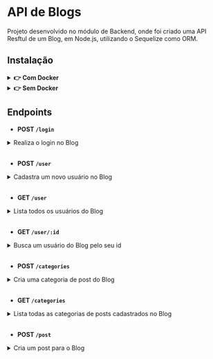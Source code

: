 # API de Blogs

Projeto desenvolvido no módulo de Backend, onde foi criado uma API Resftul de um Blog, em Node.js, utilizando o Sequelize como ORM.

## Instalação

<details>
  
 <summary><strong>👉 Com Docker</strong></summary> 
  
  **:warning: Antes de começar, seu docker-compose precisa estar na versão 1.29 ou superior. [Veja aqui](https://www.digitalocean.com/community/tutorials/how-to-install-and-use-docker-compose-on-ubuntu-20-04-pt) ou [na documentação](https://docs.docker.com/compose/install/) como instalá-lo. No primeiro artigo, você pode substituir onde está com `1.26.0` por `1.29.2`.**
  
  > :information_source: Rode os serviços `node` e `db` com o comando `docker-compose up -d`.
  
  - Lembre-se de parar o `mysql` se estiver usando localmente na porta padrão (`3306`), ou adapte, caso queria fazer uso da aplicação em containers;
  - Esses serviços irão inicializar um container chamado `store_manager` e outro chamado `store_manager_db`;
  - A partir daqui você pode rodar o container `store_manager` via CLI ou abri-lo no VS Code.
  
  > :information_source: Opção 1: Use o comando `docker-compose run --rm node npm test`, ou para acessar o container e executar lá:
  
  > :information_source: Opção 2: Use o comando `docker exec -it store_manager bash` e sigas passos abaixo.
  
  - Ele te dará acesso ao terminal interativo do container criado pelo compose, que está rodando em segundo plano.
  
  > :information_source: Instale as dependências [**Caso existam**] com `npm install` dentro do container store_manager
  
  - **:warning: Atenção:** Caso opte por utilizar o Docker, **TODOS** os comandos disponíveis no `package.json` (npm start, npm test, npm run dev, ...) devem ser executados **DENTRO** do container, ou seja, no terminal que aparece após a execução do comando `docker exec` citado acima.
  
  - **:warning: Atenção:** O **git** dentro do container não vem configurado com suas credenciais. Ou faça os commits fora do container, ou configure as suas credenciais do git dentro do container.
</details>

<details>
  <summary><strong>👉 Sem Docker</strong></summary>
  > :information_source: Instale as dependências [**Caso existam**] com <code>npm install</code>
  
  - **⚠️ **Atenção**** Não rode o comando npm audit fix! Ele atualiza várias dependências do projeto, e essa atualização gera conflitos com o avaliador.
  - **⚠️ **Atenção**** A versão do `Node.js` e `NPM` a ser utilizada é `"node": ">=16.0.0"` e `"npm": ">=7.0.0"`, como descrito na chave `engines` no arquivo `package.json`. Idealmente deve-se utilizar o Node.js na versão `16.14`, a versão na qual este projeto foi testado.
  - Crie um arquivo `.env` na raiz do projeto seguindo o padrão do arquivo [`env.example`](./env.example) e o modifique de acordo com a necessidade.
  - Coloque `env $(cat .env)` antes de qualquer comando que for executar, por exemplo:
  
  ```bash
  env $(cat .env) npm run dev
  ```
</details>

## Endpoints
- <strong> POST `/login` </strong> 

<details>
  <summary>Realiza o login no Blog</summary>
  
  - O corpo da requisição deverá seguir o formato abaixo:
  
  ```json
        {
          "email": "lewishamilton@gmail.com",
          "password": "123456"
        }
  ```

- Se a requisição não tiver todos os campos devidamente preenchidos(não pode haver campos em branco), o resultado retornado será conforme exibido abaixo, com um status http `400`:
    ```json
    {
      "message": "Some required fields are missing"
    }
    ```

- Se a requisição receber um par de `email` e `password` errados/inexistentes no banco, o resultado retornado deverá ser conforme exibido abaixo, com um status http `400`:
    ```json
    {
      "message": "Invalid fields"
    }
    ```
- Se o login foi feito com sucesso o resultado retornado deverá ser conforme exibido abaixo, com um status http `200`:
    ```json
    {
      "token": "eyJhbGciOiJIUzI1NiIsInR5cCI6IkpXVCJ9.eyJwYXlsb2FkIjp7ImlkIjo1LCJkaXNwbGF5TmFtZSI6InVzdWFyaW8gZGUgdGVzdGUiLCJlbWFpbCI6InRlc3RlQGVtYWlsLmNvbSIsImltYWdlIjoibnVsbCJ9LCJpYXQiOjE2MjAyNDQxODcsImV4cCI6MTYyMDY3NjE4N30.Roc4byj6mYakYqd9LTCozU1hd9k_Vw5IWKGL4hcCVG8"
    }
    ```
</details> 

<br>

- <strong> POST `/user` </strong>

<details>
  <summary>Cadastra um novo usuário no Blog</summary>

  - O corpo da requisição deverá seguir o formato abaixo:
  ```json
  {
    "displayName": "Brett Wiltshire",
    "email": "brett@email.com",
    "password": "123456",
    "image": "http://4.bp.blogspot.com/_YA50adQ-7vQ/S1gfR_6ufpI/AAAAAAAAAAk/1ErJGgRWZDg/S45/brett.png"
    // a imagem não é obrigatória
  }
  ```

- Se a requisição não tiver o campo `displayName` devidamente preenchido com 8 caracteres ou mais, o resultado retornado será conforme exibido abaixo, com um status http `400`:
    ```json
    {
      "message": "\"displayName\" length must be at least 8 characters long"
    }
    ```

- Se a requisição não tiver o campo `email` devidamente preenchido com o formato `<prefixo@dominio>`, o resultado retornado será conforme exibido abaixo, com um status http `400`:
    ```json
    {
      "message": "\"email\" must be a valid email"
    }
    ```
    
- Se a requisição não tiver o campo `password` devidamente preenchido com 6 caracteres ou mais, o resultado retornado será conforme exibido abaixo, com um status http `400`:
    ```json
    {
      "message": "\"password\" length must be at least 6 characters long"
    }
    ```

 - Se a requisição enviar o campo `email` com um email que já existe, o resultado retornado será conforme exibido abaixo, com um status http `409`:
  ```json
  {
    "message": "User already registered"
  }
  ```

 - Se o user for criado com sucesso o resultado retornado será conforme exibido abaixo, com um status http `201`:
    ```json
      {
        "token": "eyJhbGciOiJIUzI1NiIsInR5cCI6IkpXVCJ9.eyJwYXlsb2FkIjp7ImlkIjo1LCJkaXNwbGF5TmFtZSI6InVzdWFyaW8gZGUgdGVzdGUiLCJlbWFpbCI6InRlc3RlQGVtYWlsLmNvbSIsImltYWdlIjoibnVsbCJ9LCJpYXQiOjE2MjAyNDQxODcsImV4cCI6MTYyMDY3NjE4N30.Roc4byj6mYakYqd9LTCozU1hd9k_Vw5IWKGL4hcCVG8"
      }
      ```
</details>

<br>

- <strong> GET `/user` </strong>

<details>
  <summary>Lista todos os usuários do Blog</summary>

  - Necessário fornecer um token autenticado no cabeçalho da requisição, no campo "Authorization" para acessar a rota.

  - Se o token for inexistente o resultado retornado deverá ser conforme exibido abaixo, com um status http `401`:
    ```json
    {
      "message": "Token not found"
    }
    ```
    
  - Se o token for inválido o resultado retornado deverá ser conforme exibido abaixo, com um status http `401`:
    ```json
    {
      "message": "Expired or invalid token"
    }
    ```

   - Ao listar usuários com sucesso o resultado retornado deverá ser conforme exibido abaixo, com um status http `200`:
  ```json
  [
    {
        "id": 1,
        "displayName": "Lewis Hamilton",
        "email": "lewishamilton@gmail.com",
        "image": "https://upload.wikimedia.org/wikipedia/commons/1/18/Lewis_Hamilton_2016_Malaysia_2.jpg"
    },

    /* ... */
  ]
  ```
</details>

<br>

- <strong> GET `/user/:id`</strong>

<details>
  <summary>Busca um usuário do Blog pelo seu id</summary>

  - Necessário fornecer um token autenticado no cabeçalho da requisição, no campo "Authorization" para acessar a rota.

  - Se o token for inexistente o resultado retornado deverá ser conforme exibido abaixo, com um status http `401`:
    ```json
    {
      "message": "Token not found"
    }
    ```
    
  - Se o token for inválido o resultado retornado deverá ser conforme exibido abaixo, com um status http `401`:
    ```json
    {
      "message": "Expired or invalid token"
    }
    ```

  - Se o usuário for inexistente o resultado retornado deverá ser conforme exibido abaixo, com um status http `404`:
    ```json
    {
      "message": "User does not exist"
    }
    ```

  - Ao listar um usuário com sucesso o resultado retornado deverá ser conforme exibido abaixo, com um status http `200`:
    ```json
    {
      "id": 1,
      "displayName": "Lewis Hamilton",
      "email": "lewishamilton@gmail.com",
      "image": "https://upload.wikimedia.org/wikipedia/commons/1/18/Lewis_Hamilton_2016_Malaysia_2.jpg"
    }
    ```
</details>

<br>

- <strong> POST `/categories` </strong>

<details>
  <summary>Cria uma categoria de post do Blog</summary>

  - O corpo da requisição deverá seguir o formato abaixo:
    ```json
    {
      "name": "Typescript"
    }
    ```

  - Se a requisição não tiver o campo `name` devidamente preenchidos(não pode haver campo em branco), o resultado retornado deverá ser conforme exibido abaixo, com um status http `400`:
    ```json
    {
      "message": "\"name\" is required"
    }
    ```

- Se a categoria for criada com sucesso o resultado retornado deverá ser conforme exibido abaixo, com um status http `201`:
    ```json
    {
      "id": 3,
      "name": "Typescript"
    }
    ```
</details>

<br>

- <strong> GET `/categories` </strong>

<details>
  <summary>Lista todas as categorias de posts cadastrados no Blog</summary>

  - Necessário fornecer um token autenticado no cabeçalho da requisição, no campo "Authorization" para acessar a rota.

  - Se o token for inexistente o resultado retornado deverá ser conforme exibido abaixo, com um status http `401`:
    ```json
    {
      "message": "Token not found"
    }
    ```
    
  - Se o token for inválido o resultado retornado deverá ser conforme exibido abaixo, com um status http `401`:
    ```json
    {
      "message": "Expired or invalid token"
    }
    ```
    
   - Ao listar categorias com sucesso o resultado retornado deverá ser conforme exibido abaixo, com um status http `200`:
  ```json
          [
            {
                "id": 1,
                "name": "Inovação"
            },
            {
                "id": 2,
                "name": "Escola"
            },
   
            /* ... */
          ]
  ```
</details>

<br>

- <strong> POST `/post` </strong>

<details>
  <summary>Cria um post para o Blog</summary>

  - O corpo da requisição deverá seguir o formato abaixo:
  ```json
  {
    "title": "Latest updates, August 1st",
    "content": "The whole text for the blog post goes here in this key",
    "categoryIds": [1, 2]
  }
  ```

  - Se a requisição não tiver todos os campos devidamente preenchidos(não pode haver campos em branco), o resultado retornado deverá ser conforme exibido abaixo, com um status http `400`:
      ```json
      {
        "message": "Some required fields are missing"
      }
      ```
  - Se a requisição **não** tiver o campo `categoryIds` devidamente preenchido com um array com **todas** as categorias existentes, o resultado retornado deverá ser conforme exibido abaixo, com um status http `400`:
    ```json
    {
      "message": "one or more \"categoryIds\" not found"
    }
    ```

 - Se o blog post for criado com sucesso o resultado retornado deverá ser conforme exibido abaixo, com um status http `201`:
    ```json
    {
      "id": 3,
      "title": "Latest updates, August 1st",
      "content": "The whole text for the blog post goes here in this key",
      "userId": 1,
      "updated": "2022-05-18T18:00:01.196Z",
      "published": "2022-05-18T18:00:01.196Z"
    }
    ```

</details>
